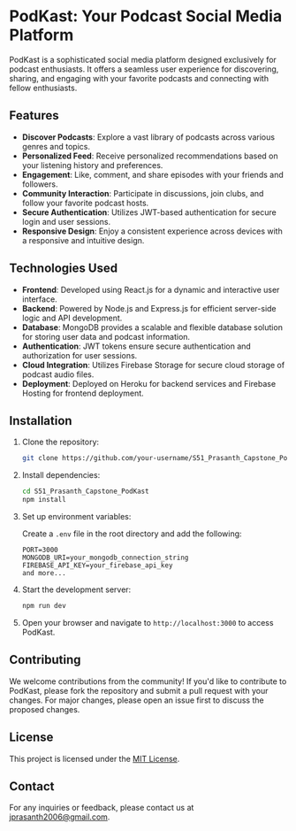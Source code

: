 # PodKast: Your Podcast Social Media Platform

PodKast is a sophisticated social media platform designed exclusively for podcast enthusiasts. It offers a seamless user experience for discovering, sharing, and engaging with your favorite podcasts and connecting with fellow enthusiasts.

## Features

- **Discover Podcasts**: Explore a vast library of podcasts across various genres and topics.
- **Personalized Feed**: Receive personalized recommendations based on your listening history and preferences.
- **Engagement**: Like, comment, and share episodes with your friends and followers.
- **Community Interaction**: Participate in discussions, join clubs, and follow your favorite podcast hosts.
- **Secure Authentication**: Utilizes JWT-based authentication for secure login and user sessions.
- **Responsive Design**: Enjoy a consistent experience across devices with a responsive and intuitive design.

## Technologies Used

- **Frontend**: Developed using React.js for a dynamic and interactive user interface.
- **Backend**: Powered by Node.js and Express.js for efficient server-side logic and API development.
- **Database**: MongoDB provides a scalable and flexible database solution for storing user data and podcast information.
- **Authentication**: JWT tokens ensure secure authentication and authorization for user sessions.
- **Cloud Integration**: Utilizes Firebase Storage for secure cloud storage of podcast audio files.
- **Deployment**: Deployed on Heroku for backend services and Firebase Hosting for frontend deployment.

## Installation

1. Clone the repository:

    ```bash
    git clone https://github.com/your-username/S51_Prasanth_Capstone_PodKast.git
    ```

2. Install dependencies:

    ```bash
    cd S51_Prasanth_Capstone_PodKast
    npm install
    ```

3. Set up environment variables:

    Create a `.env` file in the root directory and add the following:

    ```plaintext
    PORT=3000
    MONGODB_URI=your_mongodb_connection_string
    FIREBASE_API_KEY=your_firebase_api_key
    and more...
    ```

4. Start the development server:

    ```bash
    npm run dev
    ```

5. Open your browser and navigate to `http://localhost:3000` to access PodKast.

## Contributing

We welcome contributions from the community! If you'd like to contribute to PodKast, please fork the repository and submit a pull request with your changes. For major changes, please open an issue first to discuss the proposed changes.

## License

This project is licensed under the [MIT License](LICENSE).

## Contact

For any inquiries or feedback, please contact us at [jprasanth2006@gmail.com](mailto:contact@podkast.com).
